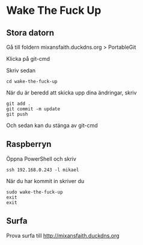 # Wake The Fuck Up

## Stora datorn

Gå till foldern mixansfaith.duckdns.org > PortableGit

Klicka på git-cmd

Skriv sedan

	cd wake-the-fuck-up

När du är beredd att skicka upp dina ändringar, skriv

	git add .
	git commit -m update
	git push

Och sedan kan du stänga av git-cmd

## Raspberryn

Öppna PowerShell och skriv

	ssh 192.168.0.243 -l mikael

När du har kommit in skriver du

	sudo wake-the-fuck-up
	exit
	exit

## Surfa

Prova surfa till http://mixansfaith.duckdns.org

